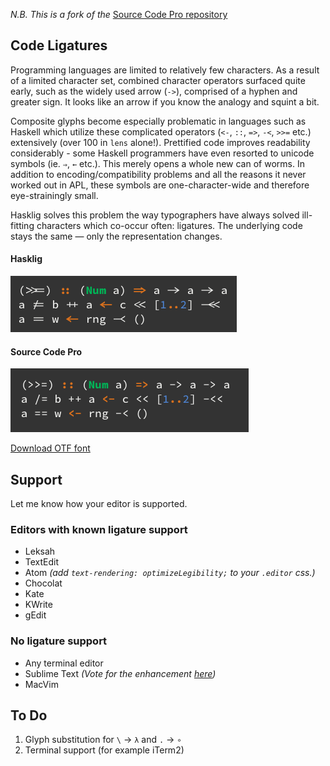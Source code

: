 _N.B. This is a fork of the_ [Source Code Pro repository](https://github.com/adobe/source-code-pro)

## Code Ligatures

Programming languages are limited to relatively few characters. As a result of a limited character set, combined character operators surfaced quite early, such as the widely used arrow (`->`), comprised of a hyphen and greater sign. It looks like an arrow if you know the analogy and squint a bit.

Composite glyphs become especially  problematic in languages such as Haskell which utilize these complicated operators (`<-`, `::`, `=>`, `-<`, `>>=` etc.) extensively (over 100 in `lens` alone!). Prettified code improves readability considerably - some Haskell programmers have even resorted to unicode symbols (ie. `⇒`, `←` etc.). This merely opens a whole new can of worms. In addition to encoding/compatibility problems and all the reasons it never worked out in APL, these symbols are one-character-wide and therefore eye-strainingly small.

Hasklig solves this problem the way typographers have always solved ill-fitting characters which co-occur often: ligatures. The underlying code stays the same — only the representation changes.

#### Hasklig
![Hasklig Sample](SourceCodeProLSample.png?raw=true)

#### Source Code Pro
![Source Code Pro Sample](SourceCodeProSample.png?raw=true)


[Download OTF font](https://github.com/i-tu/source-code-pro-L/releases/download/v0.1/SourceCodeProL.zip)

## Support
Let me know how your editor is supported.

### Editors with known ligature support
+ Leksah
+ TextEdit
+ Atom _(add `text-rendering: optimizeLegibility;` to your `.editor` css.)_
+ Chocolat
+ Kate
+ KWrite
+ gEdit

### No ligature support
- Any terminal editor
- Sublime Text _(Vote for the enhancement [here](http://sublimetext.userecho.com/topic/433445-/))_
- MacVim


## To Do
1. Glyph substitution for `\` → `λ` and `.` → `∘`
2. Terminal support (for example iTerm2)
